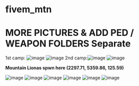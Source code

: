 # fivem_mtn
<h1>MORE PICTURES & ADD PED / WEAPON FOLDERS Separate</h1>

1st camp: ![image](https://user-images.githubusercontent.com/39818457/185444705-ec152e8d-7991-442d-8d8a-70f77f659bdb.png) ![image](https://user-images.githubusercontent.com/39818457/185445052-b90e7c0a-01a2-4b96-9a25-4491f108ae7a.png)
2nd camp:![image](https://i.imgur.com/CITniVT.jpeg)   ![image](https://i.imgur.com/coFPkyK.png)

<b>Mountain Lionas spwn here (2297.71, 5359.86, 125.59)</b>

![image](https://user-images.githubusercontent.com/39818457/185453553-9b411085-3dfc-4b7f-8c99-b8a8d5d8cf1f.png)
![image](https://user-images.githubusercontent.com/39818457/185454993-0e992f87-c272-4419-b79c-683aed43d5fd.png)
![image](https://user-images.githubusercontent.com/39818457/185454672-55fa2297-4064-45b8-9222-0dcce6b938db.png)
![image](https://user-images.githubusercontent.com/39818457/185454818-a06b3ff5-f5ba-4eec-9c3a-aaa21b22b90a.png)
![image](https://i.imgur.com/iIEbpOD.jpeg)
![image](https://user-images.githubusercontent.com/39818457/185455770-604222e3-f672-42fc-a87a-876bf017c4b1.png)

